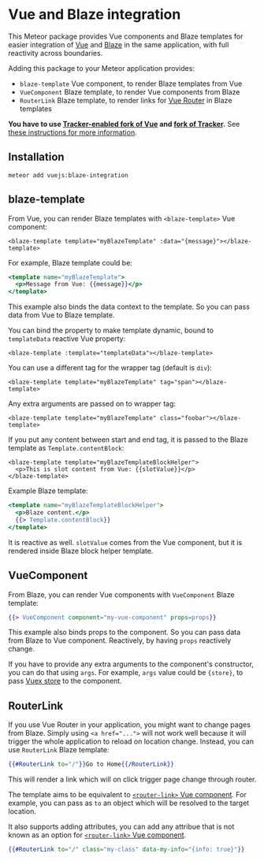 Vue and Blaze integration
=========================

This Meteor package provides Vue components and Blaze templates for easier integration of [Vue](https://vuejs.org/)
and [Blaze](http://blazejs.org) in the same application, with full reactivity across boundaries.

Adding this package to your Meteor application provides:
 * `blaze-template` Vue component, to render Blaze templates from Vue
 * `VueComponent` Blaze template, to render Vue components from Blaze
 * `RouterLink` Blaze template, to render links for [Vue Router](https://router.vuejs.org/en/) in Blaze templates

**You have to use [Tracker-enabled fork of Vue](https://github.com/meteor-vue/vue) and
[fork of Tracker](https://github.com/meteor-vue/tracker).**
See [these instructions for more information](https://github.com/meteor-vue/guide).

Installation
------------

```
meteor add vuejs:blaze-integration
```

blaze-template
--------------

From Vue, you can render Blaze templates with `<blaze-template>` Vue component:

```vue
<blaze-template template="myBlazeTemplate" :data="{message}"></blaze-template>
```

For example, Blaze template could be:

```handlebars
<template name="myBlazeTemplate">
  <p>Message from Vue: {{message}}</p>
</template>
```

This example also binds the data context to the template. So you can pass data from Vue to Blaze template.

You can bind the property to make template dynamic, bound to `templateData` reactive Vue property:

```vue
<blaze-template :template="templateData"></blaze-template>
```

You can use a different tag for the wrapper tag (default is `div`):

```vue
<blaze-template template="myBlazeTemplate" tag="span"></blaze-template>
```

Any extra arguments are passed on to wrapper tag:

```vue
<blaze-template template="myBlazeTemplate" class="foobar"></blaze-template>
```

If you put any content between start and end tag, it is passed to the Blaze template as `Template.contentBlock`:

```vue
<blaze-template template="myBlazeTemplateBlockHelper">
  <p>This is slot content from Vue: {{slotValue}}</p>
</blaze-template>
```

Example Blaze template:

```handlebars
<template name="myBlazeTemplateBlockHelper">
  <p>Blaze content.</p>
  {{> Template.contentBlock}}
</template>
```

It is reactive as well. `slotValue` comes from the Vue component, but it is rendered inside Blaze
block helper template.

VueComponent
------------

From Blaze, you can render Vue components with `VueComponent` Blaze template:

```handlebars
{{> VueComponent component="my-vue-component" props=props}}
```

This example also binds props to the component. So you can pass data from Blaze to Vue component.
Reactively, by having `props` reactively change.

If you have to provide any extra arguments to the component's constructor, you can do that
using `args`. For example, `args` value could be `{store}`, to pass
[Vuex store](https://vuex.vuejs.org/en/) to the component.

RouterLink
----------

If you use Vue Router in your application, you might want to change pages from Blaze.
Simply using `<a href="...">` will not work well because it will trigger the whole application
to reload on location change. Instead, you can use `RouterLink` Blaze template:

```handlebars
{{#RouterLink to="/"}}Go to Home{{/RouterLink}}
```

This will render a link which will on click trigger page change through router.

The template aims to be equivalent to [`<router-link>` Vue component](https://router.vuejs.org/en/api/router-link.html).
For example, you can pass as `to` an object which will be resolved to the target location.

It also supports adding attributes, you can add any attribue that is not known as an option for [`<router-link>` Vue component](https://router.vuejs.org/en/api/router-link.html).

```handlebars
{{#RouterLink to="/" class="my-class" data-my-info="{info: true}"}}
```
